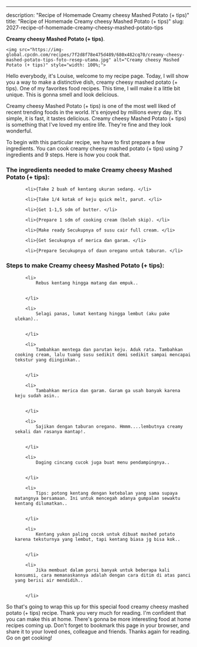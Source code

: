 ---
description: "Recipe of Homemade Creamy cheesy Mashed Potato (+ tips)"
title: "Recipe of Homemade Creamy cheesy Mashed Potato (+ tips)"
slug: 2027-recipe-of-homemade-creamy-cheesy-mashed-potato-tips

<p>
	<strong>Creamy cheesy Mashed Potato (+ tips)</strong>. 
	
</p>
<p>
	
	<img src="https://img-global.cpcdn.com/recipes/7f2d8f78e475d489/680x482cq70/creamy-cheesy-mashed-potato-tips-foto-resep-utama.jpg" alt="Creamy cheesy Mashed Potato (+ tips)" style="width: 100%;">
	
	
</p>
<p>
	Hello everybody, it's Louise, welcome to my recipe page. Today, I will show you a way to make a distinctive dish, creamy cheesy mashed potato (+ tips). One of my favorites food recipes. This time, I will make it a little bit unique. This is gonna smell and look delicious.
</p>
	
<p>
	
</p>
<p>
	Creamy cheesy Mashed Potato (+ tips) is one of the most well liked of recent trending foods in the world. It's enjoyed by millions every day. It's simple, it is fast, it tastes delicious. Creamy cheesy Mashed Potato (+ tips) is something that I've loved my entire life. They're fine and they look wonderful.
</p>

<p>
To begin with this particular recipe, we have to first prepare a few ingredients. You can cook creamy cheesy mashed potato (+ tips) using 7 ingredients and 9 steps. Here is how you cook that.
</p>

<h3>The ingredients needed to make Creamy cheesy Mashed Potato (+ tips):</h3>

<ol>
	
		<li>{Take 2 buah of kentang ukuran sedang. </li>
	
		<li>{Take 1/4 kotak of keju quick melt, parut. </li>
	
		<li>{Get 1-1,5 sdm of butter. </li>
	
		<li>{Prepare 1 sdm of cooking cream (boleh skip). </li>
	
		<li>{Make ready Secukupnya of susu cair full cream. </li>
	
		<li>{Get Secukupnya of merica dan garam. </li>
	
		<li>{Prepare Secukupnya of daun oregano untuk taburan. </li>
	
</ol>
<p>
	
</p>

<h3>Steps to make Creamy cheesy Mashed Potato (+ tips):</h3>

<ol>
	
		<li>
			Rebus kentang hingga matang dan empuk..
			
			
		</li>
	
		<li>
			Selagi panas, lumat kentang hingga lembut (aku pake ulekan)..
			
			
		</li>
	
		<li>
			Tambahkan mentega dan parutan keju. Aduk rata. Tambahkan cooking cream, lalu tuang susu sedikit demi sedikit sampai mencapai tekstur yang diinginkan..
			
			
		</li>
	
		<li>
			Tambahkan merica dan garam. Garam ga usah banyak karena keju sudah asin..
			
			
		</li>
	
		<li>
			Sajikan dengan taburan oregano. Hmmm....lembutnya creamy sekali dan rasanya mantap!.
			
			
		</li>
	
		<li>
			Daging cincang cucok juga buat menu pendampingnya..
			
			
		</li>
	
		<li>
			Tips: potong kentang dengan ketebalan yang sama supaya matangnya bersamaan. Ini untuk mencegah adanya gumpalan sewaktu kentang dilumatkan..
			
			
		</li>
	
		<li>
			Kentang yukon paling cocok untuk dibuat mashed potato karena teksturnya yang lembut, tapi kentang biasa jg bisa kok..
			
			
		</li>
	
		<li>
			Jika membuat dalam porsi banyak untuk beberapa kali konsumsi, cara memanaskannya adalah dengan cara ditim di atas panci yang berisi air mendidih..
			
			
		</li>
	
</ol>

<p>
	
</p>

<p>
	So that's going to wrap this up for this special food creamy cheesy mashed potato (+ tips) recipe. Thank you very much for reading. I'm confident that you can make this at home. There's gonna be more interesting food at home recipes coming up. Don't forget to bookmark this page in your browser, and share it to your loved ones, colleague and friends. Thanks again for reading. Go on get cooking!
</p>

